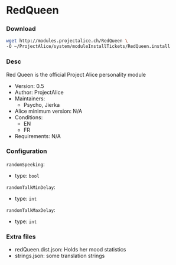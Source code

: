 # RedQueen

### Download
```bash
wget http://modules.projectalice.ch/RedQueen \
-O ~/ProjectAlice/system/moduleInstallTickets/RedQueen.install
```

### Desc
Red Queen is the official Project Alice personality module

- Version: 0.5
- Author: ProjectAlice
- Maintainers:
  - Psycho, Jierka
- Alice minimum version: N/A
- Conditions:
  - EN
  - FR
- Requirements: N/A


### Configuration

`randomSpeeking`:
 - type: `bool`
 
`randomTalkMinDelay`:
 - type: `int`

`randomTalkMaxDelay`:
 - type: `int`


### Extra files

- redQueen.dist.json: Holds her mood statistics
- strings.json: some translation strings
